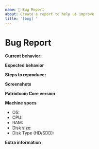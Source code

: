 ```yaml
---
name: 🐜 Bug Report
about: Create a report to help us improve
title: '[bug] '
---
```


<!-- Please make sure you are posting an technical issue related to Patriotcoin Core. --> 

<!-- For general questions about Patriotcoin or wallet recovery please use one of the various communities:
* [Patriotducation on reddit](https://www.reddit.com/r/patriotducation/)
* [Discord](https://discord.com/invite/patriotcoin) -->

<!-- ISSUES MISSING IMPORTANT INFORMATION MAY BE CLOSED WITHOUT INVESTIGATION. -->

# Bug Report

**Current behavior:**
<!-- Describe how the bug manifests. -->

**Expected behavior**
<!-- Describe what the behavior would be without the bug. -->

**Steps to reproduce:**
<!--  Please explain the steps required to duplicate the issue, especially if you are able to provide a sample application or sample code -->

**Screenshots**
<!-- If the issue is related to the GUI, screenshots can be added to this issue via drag & drop. -->

**Patriotcoin Core version**
<!-- List the version number/commit ID, and if it is an official binary, self compiled or a distribution package such as PPA. -->

**Machine specs**
- OS:
- CPU:
- RAM:
- Disk size:
- Disk Type (HD/SDD):

**Extra information**
<!-- This is normally the contents of a `debug.log` or `config.log` file. Raw text or a link to a pastebin type site are preferred. -->